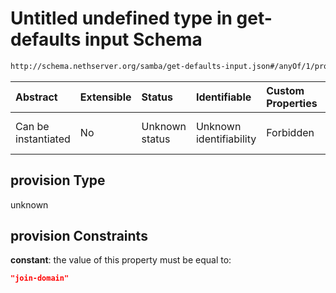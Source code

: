 # Untitled undefined type in get-defaults input Schema

```txt
http://schema.nethserver.org/samba/get-defaults-input.json#/anyOf/1/properties/provision
```



| Abstract            | Extensible | Status         | Identifiable            | Custom Properties | Additional Properties | Access Restrictions | Defined In                                                                        |
| :------------------ | :--------- | :------------- | :---------------------- | :---------------- | :-------------------- | :------------------ | :-------------------------------------------------------------------------------- |
| Can be instantiated | No         | Unknown status | Unknown identifiability | Forbidden         | Allowed               | none                | [get-defaults-input.json\*](samba/get-defaults-input.json "open original schema") |

## provision Type

unknown

## provision Constraints

**constant**: the value of this property must be equal to:

```json
"join-domain"
```
